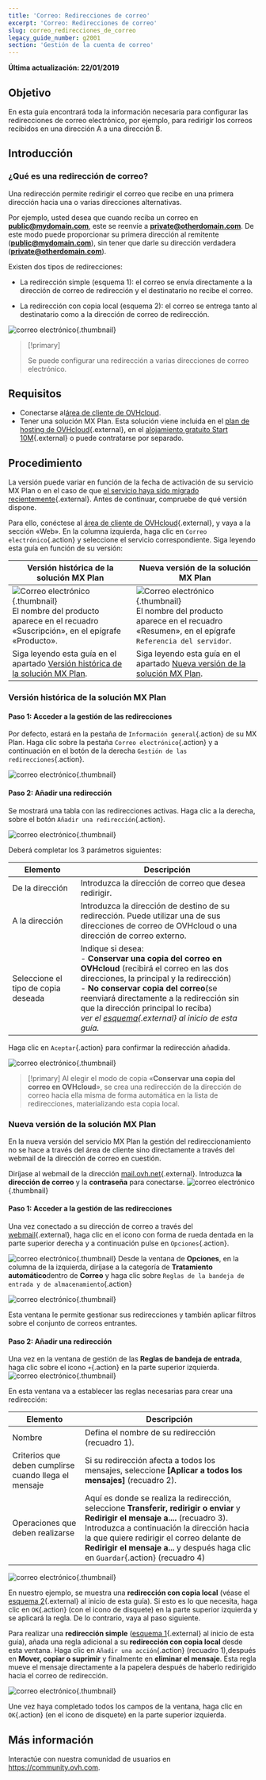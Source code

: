 ```yaml
---
title: 'Correo: Redirecciones de correo'
excerpt: 'Correo: Redirecciones de correo'
slug: correo_redirecciones_de_correo
legacy_guide_number: g2001
section: 'Gestión de la cuenta de correo'
---
```


**Última actualización: 22/01/2019**

## Objetivo

En esta guía encontrará toda la información necesaria para configurar las redirecciones de correo electrónico, por ejemplo, para redirigir los correos recibidos en una dirección A a una dirección B.

## Introducción

### ¿Qué es una redirección de correo?

Una redirección permite redirigir el correo que recibe en una primera dirección hacia una o varias direcciones alternativas.

Por ejemplo, usted desea que cuando reciba un correo en **public@mydomain.com**, este se reenvíe a **private@otherdomain.com**. De este modo puede proporcionar su primera dirección al remitente (**public@mydomain.com**), sin tener que darle su dirección verdadera (**private@otherdomain.com**).

Existen dos tipos de redirecciones: 

- La redirección simple (esquema 1): el correo se envía directamente a la dirección de correo de redirección y el destinatario no recibe el correo. 

- La redirección con copia local (esquema 2): el correo se entrega tanto al destinatario como a la dirección de correo de redirección.

![correo electrónico](images/schema-redirect.png){.thumbnail}

> [!primary]
>
> Se puede configurar una redirección a varias direcciones de correo electrónico.

## Requisitos

- Conectarse al[área de cliente de OVHcloud](https://www.ovh.com/auth/?action=gotomanager).
- Tener una solución MX Plan. Esta solución viene incluida en el [plan de hosting de OVHcloud]({ovh_www}/hebergement-web/){.external}, en el [alojamiento gratuito Start 10M](https://www.ovh.es/dominios/oferta_hosting_start10m.xml){.external} o puede contratarse por separado.

## Procedimiento

La versión puede variar en función de la fecha de activación de su servicio MX Plan o en el caso de que [el servicio haya sido migrado recientemente]({ovh_www}/mxplan-migration/){.external}. Antes de continuar, compruebe de qué versión dispone. 

Para ello, conéctese al [área de cliente de OVHcloud](https://www.ovh.com/auth/?action=gotomanager){.external}, y vaya a la sección «Web». En la columna izquierda, haga clic en `Correo electrónico`{.action} y seleccione el servicio correspondiente. Siga leyendo esta guía en función de su versión:

|Versión histórica de la solución MX Plan|Nueva versión de la solución MX Plan|
|---|---|
|![Correo electrónico](images/mxplan-starter-legacy.png){.thumbnail}<br> El nombre del producto aparece en el recuadro «Suscripción», en el epígrafe «Producto».|![Correo electrónico](images/mxplan-starter-new.png){.thumbnail}<br>El nombre del producto aparece en el recuadro «Resumen», en el epígrafe `Referencia del servidor`.|
|Siga leyendo esta guía en el apartado [Versión histórica de la solución MX Plan](./#version-historica-de-la-solucion-mx-plan).|Siga leyendo esta guía en el apartado [Nueva versión de la solución MX Plan](./#nueva-version-de-la-solucion-mx-plan_1).|

### Versión histórica de la solución MX Plan

#### Paso 1: Acceder a la gestión de las redirecciones
Por defecto, estará en la pestaña de `Información general`{.action} de su MX Plan. Haga clic sobre la pestaña `Correo electrónico`{.action} y a continuación en el botón de la derecha `Gestión de las redirecciones`{.action}.

![correo electrónico](images/mxplan-legacy-1.png){.thumbnail}


#### Paso 2: Añadir una redirección

Se mostrará una tabla con las redirecciones activas. Haga clic a la derecha, sobre el botón `Añadir una redirección`{.action}.

![correo electrónico](images/mxplan-legacy-2.png){.thumbnail}

Deberá completar los 3 parámetros siguientes:

|Elemento|Descripción| 
|---|---|  
|De la dirección |Introduzca la dirección de correo que desea redirigir.|  
|A la dirección|Introduzca la dirección de destino de su redirección. Puede utilizar una de sus direcciones de correo de OVHcloud o una dirección de correo externo.|
|Seleccione el tipo de copia deseada|Indique si desea: <br> - **Conservar una copia del correo en OVHcloud** (recibirá el correo en las dos direcciones, la principal y la redirección) <br> - **No conservar copia del correo**(se reenviará directamente a la redirección sin que la dirección principal lo reciba) <br> *ver el [esquema](./#introduccion){.external} al inicio de esta guía.*|

Haga clic en `Aceptar`{.action} para confirmar la redirección añadida.

![correo electrónico](images/mxplan-legacy-3.png){.thumbnail}

> [!primary]
> Al elegir el modo de copia «**Conservar una copia del correo en OVHcloud**», se crea una redirección de la dirección de correo hacia ella misma de forma automática en la lista de
> redirecciones, materializando esta copia local.
> 

### Nueva versión de la solución MX Plan

En la nueva versión del servicio MX Plan la gestión del redireccionamiento no se hace a través del área de cliente sino directamente a través del webmail de la dirección de correo en cuestión.

Diríjase al webmail de la dirección [mail.ovh.net](https://www.ovh.com/es/mail/){.external}. Introduzca **la dirección de correo** y la **contraseña** para conectarse.
![correo electrónico](images/webmail.png){.thumbnail}

#### Paso 1: Acceder a la gestión de las redirecciones

Una vez conectado a su dirección de correo a través del [webmail](https://www.ovh.com/es/mail/){.external}, haga clic en el icono con forma de rueda dentada en la parte superior derecha y a continuación pulse en `Opciones`{.action}.

![correo electrónico](images/mxplan-new-1.png){.thumbnail}
Desde la ventana de **Opciones**, en la columna de la izquierda, diríjase a la categoría de **Tratamiento automático**dentro de **Correo** y haga clic sobre `Reglas de la bandeja de entrada y de almacenamiento`{.action} 

![correo electrónico](images/mxplan-new-2.png){.thumbnail}

Esta ventana le permite gestionar sus redirecciones y también aplicar filtros sobre el conjunto de correos entrantes.

#### Paso 2: Añadir una redirección

Una vez en la ventana de gestión de las **Reglas de bandeja de entrada**, haga clic sobre el icono `+`{.action} en la parte superior izquierda.
![correo electrónico](images/mxplan-new-3.png){.thumbnail}

En esta ventana va a establecer las reglas necesarias para crear una redirección:

|Elemento|Descripción| 
|---|---|  
|Nombre |Defina el nombre de su redirección (recuadro 1).|  
|Criterios que deben cumplirse cuando llega el mensaje| Si su redirección afecta a todos los mensajes, seleccione **\[Aplicar a todos los mensajes]** (recuadro 2).|
|Operaciones que deben realizarse|Aquí es donde se realiza la redirección, seleccione **Transferir, redirigir o enviar** y **Redirigir el mensaje a....** (recuadro 3). Introduzca a continuación la dirección hacia la que quiere redirigir el correo delante de **Redirigir el mensaje a...** y después haga clic en `Guardar`{.action} (recuadro 4)|


![correo electrónico](images/mxplan-new-4.png){.thumbnail}

En nuestro ejemplo, se muestra una **redirección con copia local** (véase el [esquema 2](./#introduccion){.external} al inicio de esta guía). Si esto es lo que necesita, haga clic en `OK`{.action} (con el icono de disquete) en la parte superior izquierda y se aplicará la regla. De lo contrario, vaya al paso siguiente.



Para realizar una **redirección simple** ([esquema 1](./#introduccion){.external} al inicio de esta guía), añada una regla adicional a su **redirección con copia local** desde esta ventana. Haga clic en `Añadir una acción`{.action} (recuadro 1),después en **Mover, copiar o suprimir** y finalmente en **eliminar el mensaje**. Esta regla mueve el mensaje directamente a la papelera después de haberlo redirigido hacia el correo de redirección.

![correo electrónico](images/mxplan-new-5.png){.thumbnail}

Une vez haya completado todos los campos de la ventana, haga clic en `OK`{.action} (en el icono de disquete) en la parte superior izquierda.

## Más información

Interactúe con nuestra comunidad de usuarios en <https://community.ovh.com>.